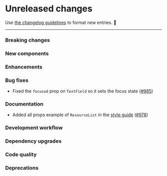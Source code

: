 # Unreleased changes

Use [the changelog guidelines](https://git.io/polaris-changelog-guidelines) to format new entries. 💜

---

### Breaking changes

### New components

### Enhancements

### Bug fixes

- Fixed the `focused` prop on `TextField` so it sets the focus state ([#985](https://github.com/Shopify/polaris-react/pull/985))

### Documentation

- Added all props example of `ResourceList` in the [style guide](https://polaris.shopify.com) ([#978](https://github.com/Shopify/polaris-react/pull/978))

### Development workflow

### Dependency upgrades

### Code quality

### Deprecations
